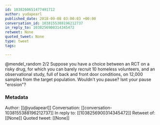 ```yaml
---
id: 1038260651477491712
author: yudapearl
published_date: 2018-09-08 03:00:03 +00:00
conversation_id: 1038155388196212737
in_reply_to: 1038256900314345472
retweet: None
quoted_tweet: None
type: tweet
tags:

---
```


@mendel_random 2/2
Suppose you have a choice between an RCT on a risky drug, for which you can barely recruit 10 homeless volunteers, and an observational study, full of back and front door conditions, on 12,000 samples from the target population. Wouldn't you pause? Isnt your pause "erosion"?

### Metadata

Author: [[@yudapearl]]
Conversation: [[conversation-1038155388196212737]]
In reply to: [[1038256900314345472]]
Retweet of: [[None]]
Quoted tweet: [[None]]
